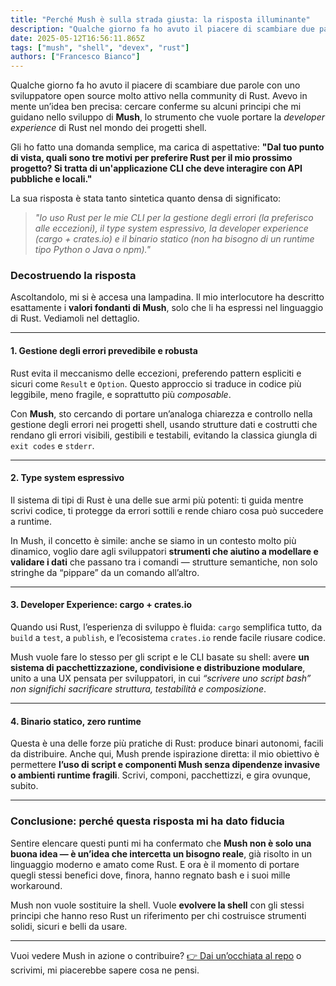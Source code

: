 ```yaml
---
title: "Perché Mush è sulla strada giusta: la risposta illuminante"
description: "Qualche giorno fa ho avuto il piacere di scambiare due parole con uno sviluppatore open source molto attivo nella community di Rust. Avevo in mente un’idea ben precisa..."
date: 2025-05-12T16:56:11.865Z
tags: ["mush", "shell", "devex", "rust"]
authors: ["Francesco Bianco"]
---
```


Qualche giorno fa ho avuto il piacere di scambiare due parole con uno sviluppatore open source molto attivo nella community di Rust. Avevo in mente un’idea ben precisa: cercare conferme su alcuni principi che mi guidano nello sviluppo di **Mush**, lo strumento che vuole portare la *developer experience* di Rust nel mondo dei progetti shell.

Gli ho fatto una domanda semplice, ma carica di aspettative:
**"Dal tuo punto di vista, quali sono tre motivi per preferire Rust per il mio prossimo progetto? Si tratta di un'applicazione CLI che deve interagire con API pubbliche e locali."**

La sua risposta è stata tanto sintetica quanto densa di significato:

> *"Io uso Rust per le mie CLI per la gestione degli errori (la preferisco alle eccezioni), il type system espressivo, la developer experience (cargo + crates.io) e il binario statico (non ha bisogno di un runtime tipo Python o Java o npm)."*

### Decostruendo la risposta

Ascoltandolo, mi si è accesa una lampadina. Il mio interlocutore ha descritto esattamente i **valori fondanti di Mush**, solo che li ha espressi nel linguaggio di Rust. Vediamoli nel dettaglio.

---

#### 1. **Gestione degli errori prevedibile e robusta**

Rust evita il meccanismo delle eccezioni, preferendo pattern espliciti e sicuri come `Result` e `Option`. Questo approccio si traduce in codice più leggibile, meno fragile, e soprattutto più *composable*.

Con **Mush**, sto cercando di portare un’analoga chiarezza e controllo nella gestione degli errori nei progetti shell, usando strutture dati e costrutti che rendano gli errori visibili, gestibili e testabili, evitando la classica giungla di `exit codes` e `stderr`.

---

#### 2. **Type system espressivo**

Il sistema di tipi di Rust è una delle sue armi più potenti: ti guida mentre scrivi codice, ti protegge da errori sottili e rende chiaro cosa può succedere a runtime.

In Mush, il concetto è simile: anche se siamo in un contesto molto più dinamico, voglio dare agli sviluppatori **strumenti che aiutino a modellare e validare i dati** che passano tra i comandi — strutture semantiche, non solo stringhe da “pippare” da un comando all’altro.

---

#### 3. **Developer Experience: cargo + crates.io**

Quando usi Rust, l’esperienza di sviluppo è fluida: `cargo` semplifica tutto, da `build` a `test`, a `publish`, e l’ecosistema `crates.io` rende facile riusare codice.

Mush vuole fare lo stesso per gli script e le CLI basate su shell: avere **un sistema di pacchettizzazione, condivisione e distribuzione modulare**, unito a una UX pensata per sviluppatori, in cui *“scrivere uno script bash” non significhi sacrificare struttura, testabilità e composizione*.

---

#### 4. **Binario statico, zero runtime**

Questa è una delle forze più pratiche di Rust: produce binari autonomi, facili da distribuire. Anche qui, Mush prende ispirazione diretta: il mio obiettivo è permettere **l’uso di script e componenti Mush senza dipendenze invasive o ambienti runtime fragili**. Scrivi, componi, pacchettizzi, e gira ovunque, subito.

---

### Conclusione: perché questa risposta mi ha dato fiducia

Sentire elencare questi punti mi ha confermato che **Mush non è solo una buona idea — è un’idea che intercetta un bisogno reale**, già risolto in un linguaggio moderno e amato come Rust. E ora è il momento di portare quegli stessi benefici dove, finora, hanno regnato bash e i suoi mille workaround.

Mush non vuole sostituire la shell. Vuole **evolvere la shell** con gli stessi principi che hanno reso Rust un riferimento per chi costruisce strumenti solidi, sicuri e belli da usare.

---

Vuoi vedere Mush in azione o contribuire?
[👉 Dai un’occhiata al repo](https://mush.javanile.org/) o scrivimi, mi piacerebbe sapere cosa ne pensi.
